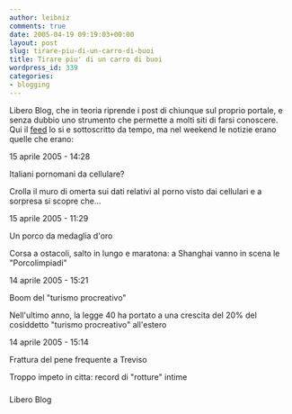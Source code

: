 ```yaml
---
author: leibniz
comments: true
date: 2005-04-19 09:19:03+00:00
layout: post
slug: tirare-piu-di-un-carro-di-buoi
title: Tirare piu' di un carro di buoi
wordpress_id: 339
categories:
- blogging
---
```


Libero Blog, che in teoria riprende i post di chiunque sul proprio
portale, e senza dubbio uno strumento che permette a molti siti di
farsi conoscere. Qui il [feed](http://liberoblog.libero.it/rss/index.php) lo si e sottoscritto da tempo, ma nel weekend le notizie erano quelle che erano:  

  




15 aprile 2005 - 14:28  


Italiani pornomani da cellulare?  

Crolla il muro di omerta sui dati
relativi al porno visto dai cellulari e a sorpresa si scopre che...  

  

15 aprile 2005 - 11:29  


Un porco da medaglia d'oro  

Corsa a ostacoli, salto in lungo e maratona: a Shanghai vanno in scena le "Porcolimpiadi"  

  
  
  
14 aprile 2005 - 15:21  


Boom del "turismo procreativo"  

Nell'ultimo anno, la legge 40 ha portato
a una crescita del 20% del cosiddetto "turismo procreativo" all'estero  

  

14 aprile 2005 - 15:14  


Frattura del pene frequente a Treviso  

Troppo impeto in citta: record di "rotture" intime  



  
  



### 
Libero Blog
